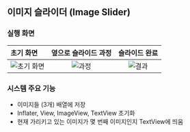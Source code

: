 ## 이미지 슬라이더 (Image Slider)

### 실행 화면
  
| 초기 화면 | 옆으로 슬라이드 과정 | 슬라이드 완료 |
|:--------|:--------:|:--------:|
| ![초기 화면](https://user-images.githubusercontent.com/54324782/150486592-aaaed183-a341-4403-8417-53d42a91f69f.png) | ![과정](https://user-images.githubusercontent.com/54324782/150486638-1326c3cc-17ff-4ecc-8362-64600f628026.png) | ![결과](https://user-images.githubusercontent.com/54324782/150486691-b3bcfbac-65da-4d15-890d-eaed440fdbaf.png)



### 시스템 주요 기능
- 이미지들 (3개) 배열에 저장
- Inflater, View, ImageView, TextView 초기화
- 현재 가리키고 있는 이미지가 몇 번째 이미지인지 TextView에 띄움
